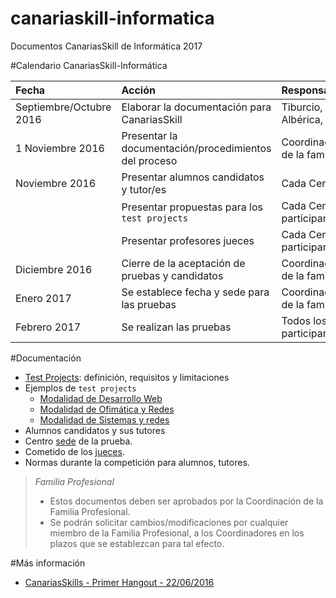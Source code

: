 # canariaskill-informatica

Documentos CanariasSkill de Informática 2017

#Calendario CanariasSkill-Informática

| Fecha           | Acción | Responsable/s |
| :-------------- | :----- | :------------ |
| Septiembre/Octubre 2016 | Elaborar la documentación para CanariasSkill | Tiburcio, Albérica, David |
| 1 Noviembre 2016| Presentar la documentación/procedimientos del proceso | Coordinación de la familia |
| Noviembre 2016  | Presentar alumnos candidatos y tutor/es | Cada Centro |
|                 | Presentar propuestas para los `test projects` | Cada Centro participante |
|                 | Presentar profesores jueces | Cada Centro participante |
| Diciembre 2016  | Cierre de la aceptación de pruebas y candidatos | Coordinación de la familia |
| Enero 2017      | Se establece fecha y sede para las pruebas | Coordinación de la familia |
| Febrero 2017    | Se realizan las pruebas | Todos los participantes |

#Documentación

* [Test Projects](./docs/test-projects.md): definición, requisitos y limitaciones
* Ejemplos de `test projects`
    * [Modalidad de Desarrollo Web](./test-projects/desarrollo-web)   
    * [Modalidad de Ofimática y Redes](./test-projects/ofimatica-y-redes)   
    * [Modalidad de Sistemas y redes](./test-projects/sistemas-y-redes)
* Alumnos candidatos y sus tutores
* Centro [sede](./docs/sede.md) de la prueba.
* Cometido de los [jueces](./docs/jueces.md).
* Normas durante la competición para alumnos, tutores.

> *Familia Profesional*
>
> * Estos documentos deben ser aprobados por la Coordinación de la Familia Profesional.
> * Se podrán solicitar cambios/modificaciones por cualquier miembro de la Familia
Profesional, a los Coordinadores en los plazos que se establezcan para tal efecto.

#Más información

* [CanariasSkills - Primer Hangout - 22/06/2016](https://www.youtube.com/watch?v=-zARtTfaWbY)
